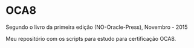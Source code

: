 # OCA8
Segundo o livro da primeira edição (NO-Oracle-Press), Novembro - 2015

Meu repositório com os scripts para estudo para certificação OCA8.
